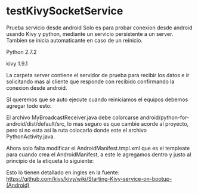 # testKivySocketService
Prueba servicio desde android
Solo es para probar conexion desde android usando Kivy y python, mediante un servicio persistente a un server. 
Tambien se inicia automaticante en caso de un reinicio.

Python 2.7.2

kivy 1.9.1

La carpeta server contiene el servidor de prueba para recibir los datos e ir solicitando mas al cliente que responde con recibido confirmando la conexion desde android.

SI queremos que se auto ejecute cuando reiniciamos el equipos debemos agregar todo esto:

El archivo MyBroadcastReceiver.java debe colorcarse android/python-for-android/dist/default/src, lo mas seguro es que cambie acorde al proyecto, pero si no esta asi la ruta colocarlo donde este el archivo PythonActivity.java.

Ahora solo falta modificar el AndroidManifest.tmpl.xml que es el templeate para cuando crea el AndroidManifest, a este le agregamos dentro y justo al principio de la etiqueta <application> lo siguiente:
  
  <receiver android:name=".MyBroadcastReceiver" android:enabled="true" >
    <intent-filter><action android:name="android.intent.action.BOOT_COMPLETED" /></intent-filter>
</receiver>

Esto lo tienen detallado en ingles en la fuente:
https://github.com/kivy/kivy/wiki/Starting-Kivy-service-on-bootup-(Android)
